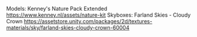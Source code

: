 Models: Kenney's Nature Pack Extended https://www.kenney.nl/assets/nature-kit
Skyboxes: Farland Skies - Cloudy Crown https://assetstore.unity.com/packages/2d/textures-materials/sky/farland-skies-cloudy-crown-60004